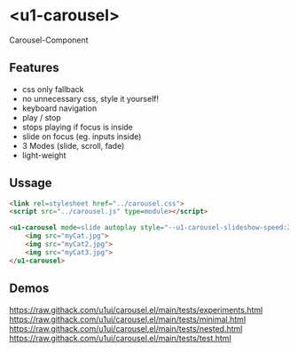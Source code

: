 # &lt;u1-carousel&gt;
Carousel-Component

## Features

- css only fallback
- no unnecessary css, style it yourself!
- keyboard navigation
- play / stop
- stops playing if focus is inside
- slide on focus (eg. inputs inside)
- 3 Modes (slide, scroll, fade)
- light-weight

## Ussage

```html
<link rel=stylesheet href="../carousel.css">
<script src="../carousel.js" type=module></script>

<u1-carousel mode=slide autoplay style="--u1-carousel-slideshow-speed:2s" tabindex="0">
    <img src="myCat.jpg">
    <img src="myCat2.jpg">
    <img src="myCat3.jpg">
</u1-carousel>
```

## Demos
https://raw.githack.com/u1ui/carousel.el/main/tests/experiments.html  
https://raw.githack.com/u1ui/carousel.el/main/tests/minimal.html  
https://raw.githack.com/u1ui/carousel.el/main/tests/nested.html  
https://raw.githack.com/u1ui/carousel.el/main/tests/test.html  

